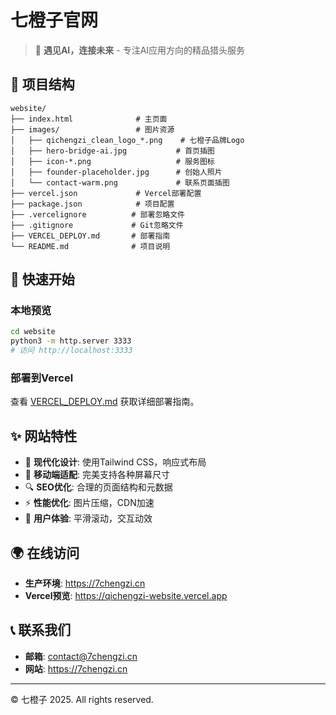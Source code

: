 # 七橙子官网

> 🍊 **遇见AI，连接未来** - 专注AI应用方向的精品猎头服务

## 📁 项目结构

```
website/
├── index.html              # 主页面
├── images/                 # 图片资源
│   ├── qichengzi_clean_logo_*.png    # 七橙子品牌Logo
│   ├── hero-bridge-ai.jpg           # 首页插图
│   ├── icon-*.png                   # 服务图标
│   ├── founder-placeholder.jpg      # 创始人照片
│   └── contact-warm.png             # 联系页面插图
├── vercel.json             # Vercel部署配置
├── package.json            # 项目配置
├── .vercelignore          # 部署忽略文件
├── .gitignore             # Git忽略文件
├── VERCEL_DEPLOY.md       # 部署指南
└── README.md              # 项目说明
```

## 🚀 快速开始

### 本地预览
```bash
cd website
python3 -m http.server 3333
# 访问 http://localhost:3333
```

### 部署到Vercel
查看 [VERCEL_DEPLOY.md](./VERCEL_DEPLOY.md) 获取详细部署指南。

## ✨ 网站特性

- 🎨 **现代化设计**: 使用Tailwind CSS，响应式布局
- 📱 **移动端适配**: 完美支持各种屏幕尺寸
- 🔍 **SEO优化**: 合理的页面结构和元数据
- ⚡ **性能优化**: 图片压缩，CDN加速
- 🎯 **用户体验**: 平滑滚动，交互动效

## 🌍 在线访问

- **生产环境**: https://7chengzi.cn
- **Vercel预览**: https://qichengzi-website.vercel.app

## 📞 联系我们

- **邮箱**: contact@7chengzi.cn
- **网站**: https://7chengzi.cn

---

© 七橙子 2025. All rights reserved.